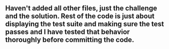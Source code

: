 ## Haven't added all other files, just the challenge and the solution. Rest of the code is just about displaying the test suite and making sure the test passes and I have tested that behavior thoroughly before committing the code.
